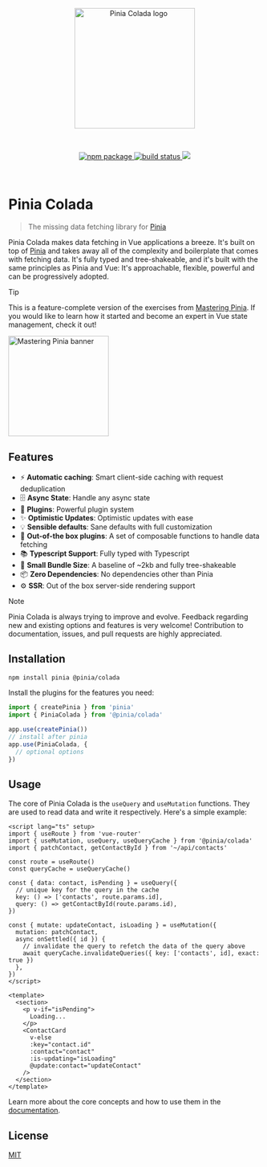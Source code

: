 <p align="center">
  <img width="240" src="https://github.com/posva/pinia-colada/assets/664177/02011637-f94d-4a35-854a-02f7aed86a3c" alt="Pinia Colada logo">
</p>
<br/>
<p align="center">
  <a href="https://npmjs.com/package/@pinia/colada">
    <img src="https://badgen.net/npm/v/@pinia/colada/latest" alt="npm package">
  </a>
  <a href="https://github.com/posva/pinia-colada/actions/workflows/ci.yml">
    <img src="https://github.com/posva/pinia-colada/workflows/ci/badge.svg" alt="build status">
  </a>
  <a href="https://codecov.io/gh/posva/pinia-colada">
    <img src="https://codecov.io/gh/posva/pinia-colada/branch/main/graph/badge.svg?token=OZc0DBze2R"/>
  </a>
</p>
<br/>

# Pinia Colada

> The missing data fetching library for [Pinia](https://pinia.vuejs.org)

Pinia Colada makes data fetching in Vue applications a breeze. It's built on top of [Pinia](https://pinia.vuejs.org) and takes away all of the complexity and boilerplate that comes with fetching data. It's fully typed and tree-shakeable, and it's built with the same principles as Pinia and Vue: It's approachable, flexible, powerful and can be progressively adopted.

> [!TIP]
> This is a feature-complete version of the exercises from [Mastering Pinia](https://masteringpinia.com/?utm=pinia-colada-readme). If you would like to learn how it started and become an expert in Vue state management, check it out!
>
> <a href="https://masteringpinia.com/?utm=pinia-colada-readme">
> <img src="https://github.com/posva/pinia-colada/assets/664177/2f7081a5-90fe-467a-b021-7e709f71603e" width="200" alt="Mastering Pinia banner">
> </a>

## Features

- ⚡️ **Automatic caching**: Smart client-side caching with request deduplication
- 🗄️ **Async State**: Handle any async state
- 🔌 **Plugins**: Powerful plugin system
- ✨ **Optimistic Updates**: Optimistic updates with ease
- 💡 **Sensible defaults**: Sane defaults with full customization
- 🧩 **Out-of-the box plugins**: A set of composable functions to handle data fetching
- 📚 **Typescript Support**: Fully typed with Typescript
  <!-- - 📡 **Network Status**: Handle network status and offline support -->
  <!-- - 🛠 **Devtools**: Integration with the Vue devtools -->
- 💨 **Small Bundle Size**: A baseline of ~2kb and fully tree-shakeable
- 📦 **Zero Dependencies**: No dependencies other than Pinia
- ⚙️ **SSR**: Out of the box server-side rendering support

> [!NOTE]
> Pinia Colada is always trying to improve and evolve.
> Feedback regarding new and existing options and features is very welcome!
> Contribution to documentation, issues, and pull requests are highly appreciated.

## Installation

```sh
npm install pinia @pinia/colada
```

Install the plugins for the features you need:

```ts
import { createPinia } from 'pinia'
import { PiniaColada } from '@pinia/colada'

app.use(createPinia())
// install after pinia
app.use(PiniaColada, {
  // optional options
})
```

## Usage

The core of Pinia Colada is the `useQuery` and `useMutation` functions. They are used to read data and write it respectively. Here's a simple example:

```vue
<script lang="ts" setup>
import { useRoute } from 'vue-router'
import { useMutation, useQuery, useQueryCache } from '@pinia/colada'
import { patchContact, getContactById } from '~/api/contacts'

const route = useRoute()
const queryCache = useQueryCache()

const { data: contact, isPending } = useQuery({
  // unique key for the query in the cache
  key: () => ['contacts', route.params.id],
  query: () => getContactById(route.params.id),
})

const { mutate: updateContact, isLoading } = useMutation({
  mutation: patchContact,
  async onSettled({ id }) {
    // invalidate the query to refetch the data of the query above
    await queryCache.invalidateQueries({ key: ['contacts', id], exact: true })
  },
})
</script>

<template>
  <section>
    <p v-if="isPending">
      Loading...
    </p>
    <ContactCard
      v-else
      :key="contact.id"
      :contact="contact"
      :is-updating="isLoading"
      @update:contact="updateContact"
    />
  </section>
</template>
```

Learn more about the core concepts and how to use them in the [documentation](https://pinia-colada.esm.dev).

## License

[MIT](http://opensource.org/licenses/MIT)
